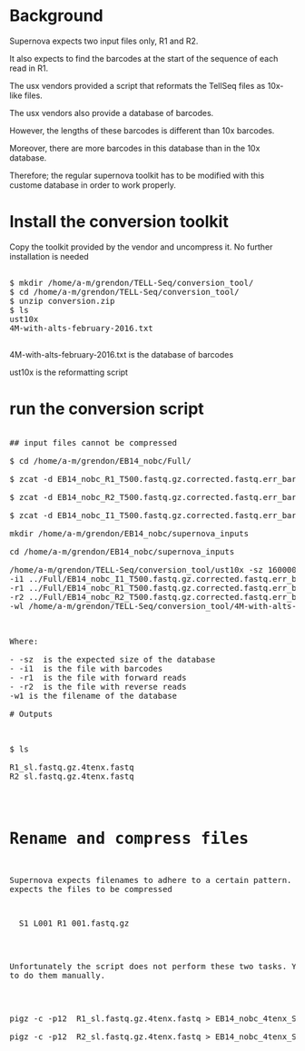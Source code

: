 # Background

Supernova expects two input files only, R1 and R2. 

It also expects to find the barcodes at the start of the sequence of each read in R1. 

The usx vendors provided a script that reformats the TellSeq files as 10x-like files.

The usx vendors also provide a database of barcodes.

However, the lengths of these barcodes is different than 10x barcodes.

Moreover, there are more barcodes in this database than in the 10x database.

Therefore; the regular supernova toolkit has to be modified with this custome database in order to work properly.

# Install the conversion toolkit

Copy the toolkit provided by the vendor and uncompress it.  No further installation is needed

<pre>

$ mkdir /home/a-m/grendon/TELL-Seq/conversion_tool/
$ cd /home/a-m/grendon/TELL-Seq/conversion_tool/
$ unzip conversion.zip
$ ls 
ust10x
4M-with-alts-february-2016.txt

</pre>

4M-with-alts-february-2016.txt  is the database of barcodes

ust10x is the reformatting script

# run the conversion script

<pre>

## input files cannot be compressed

$ cd /home/a-m/grendon/EB14_nobc/Full/

$ zcat -d EB14_nobc_R1_T500.fastq.gz.corrected.fastq.err_barcode_removed.fastq.gz > EB14_nobc_R1_T500.fastq.gz.corrected.fastq.err_barcode_removed.fastq &

$ zcat -d EB14_nobc_R2_T500.fastq.gz.corrected.fastq.err_barcode_removed.fastq.gz > EB14_nobc_R2_T500.fastq.gz.corrected.fastq.err_barcode_removed.fastq &

$ zcat -d EB14_nobc_I1_T500.fastq.gz.corrected.fastq.err_barcode_removed.fastq.gz > EB14_nobc_I1_T500.fastq.gz.corrected.fastq.err_barcode_removed.fastq &

mkdir /home/a-m/grendon/EB14_nobc/supernova_inputs

cd /home/a-m/grendon/EB14_nobc/supernova_inputs

/home/a-m/grendon/TELL-Seq/conversion_tool/ust10x -sz 16000000 \
-i1 ../Full/EB14_nobc_I1_T500.fastq.gz.corrected.fastq.err_barcode_removed.fastq \
-r1 ../Full/EB14_nobc_R1_T500.fastq.gz.corrected.fastq.err_barcode_removed.fastq \
-r2 ../Full/EB14_nobc_R2_T500.fastq.gz.corrected.fastq.err_barcode_removed.fastq \
-wl /home/a-m/grendon/TELL-Seq/conversion_tool/4M-with-alts-february-2016.txt 

<pre>

Where:

- -sz  is the expected size of the database
- -i1  is the file with barcodes
- -r1  is the file with forward reads
- -r2  is the file with reverse reads
-w1 is the filename of the database

# Outputs

<pre>

$ ls

R1_sl.fastq.gz.4tenx.fastq
R2_sl.fastq.gz.4tenx.fastq
</pre>


# Rename and compress files

Supernova expects filenames to adhere to a certain pattern. 
It also expects the files to be compressed

<pre>
 <sampleID>_S1_L001_R1_001.fastq.gz
</pre>

Unfortunately the script does not perform these two tasks. You have to do them manually.

<pre>

pigz -c -p12  R1_sl.fastq.gz.4tenx.fastq > EB14_nobc_4tenx_S1_L001_R1_001.fastq.gz &

pigz -c -p12  R2_sl.fastq.gz.4tenx.fastq > EB14_nobc_4tenx_S1_L001_R2_001.fastq.gz &

</pre>